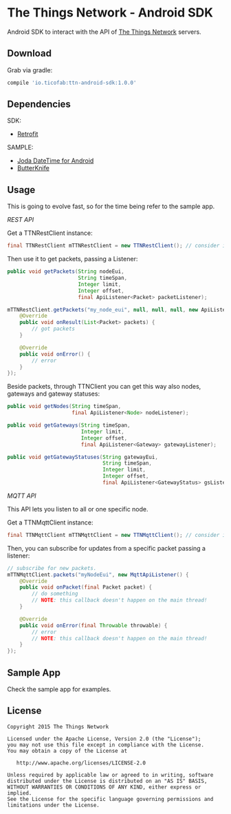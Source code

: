 The Things Network - Android SDK
=======

Android SDK to interact with the API of [The Things Network](http://thethingsnetwork.org) servers.


Download
--------

Grab via gradle:

```groovy
compile 'io.ticofab:ttn-android-sdk:1.0.0'
```

Dependencies
------------

SDK:

* [Retrofit](http://square.github.io/retrofit/)

SAMPLE:

* [Joda DateTime for Android][1]
* [ButterKnife](http://jakewharton.github.io/butterknife/)

Usage
-----

This is going to evolve fast, so for the time being refer to the sample app.

*REST API*

Get a TTNRestClient instance:

```java
final TTNRestClient mTTNRestClient = new TTNRestClient(); // consider injection
```

Then use it to get packets, passing a Listener:

```java
public void getPackets(String nodeEui,
                       String timeSpan,
                       Integer limit,
                       Integer offset,
                       final ApiListener<Packet> packetListener);

mTTNRestClient.getPackets("my_node_eui", null, null, null, new ApiListener<Packet>() {
    @Override
    public void onResult(List<Packet> packets) {
        // got packets
    }

    @Override
    public void onError() {
        // error
    }
});
```
Beside packets, through TTNClient you can get this way also nodes, gateways and gateway statuses:

```java
public void getNodes(String timeSpan,
                     final ApiListener<Node> nodeListener);

public void getGateways(String timeSpan,
                        Integer limit,
                        Integer offset,
                        final ApiListener<Gateway> gatewayListener);

public void getGatewayStatuses(String gatewayEui,
                               String timeSpan,
                               Integer limit,
                               Integer offset,
                               final ApiListener<GatewayStatus> gsListener);
```

*MQTT API*

This API lets you listen to all or one specific node.

Get a TTNMqttClient instance:

```java
final TTNMqttClient mTTNMqttClient = new TTNMqttClient(); // consider injection
```

Then, you can subscribe for updates from a specific packet passing a listener:

```java
// subscribe for new packets.
mTTNMqttClient.packets("myNodeEui", new MqttApiListener() {
    @Override
    public void onPacket(final Packet packet) {
        // do something
        // NOTE: this callback doesn't happen on the main thread!
    }

    @Override
    public void onError(final Throwable throwable) {
        // error
        // NOTE: this callback doesn't happen on the main thread!
    }
});
```

Sample App
----------

Check the sample app for examples.

License
--------

    Copyright 2015 The Things Network

    Licensed under the Apache License, Version 2.0 (the "License");
    you may not use this file except in compliance with the License.
    You may obtain a copy of the License at

       http://www.apache.org/licenses/LICENSE-2.0

    Unless required by applicable law or agreed to in writing, software
    distributed under the License is distributed on an "AS IS" BASIS,
    WITHOUT WARRANTIES OR CONDITIONS OF ANY KIND, either express or implied.
    See the License for the specific language governing permissions and
    limitations under the License.

[1]: https://github.com/dlew/joda-time-android
